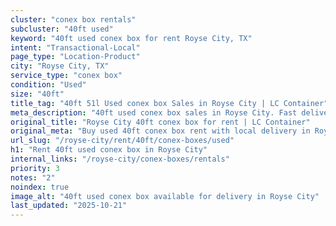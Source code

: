 ```yaml
---
cluster: "conex box rentals"
subcluster: "40ft used"
keyword: "40ft used conex box for rent Royse City, TX"
intent: "Transactional-Local"
page_type: "Location-Product"
city: "Royse City, TX"
service_type: "conex box"
condition: "Used"
size: "40ft"
title_tag: "40ft 51l Used conex box Sales in Royse City | LC Container"
meta_description: "40ft used conex box sales in Royse City. Fast delivery, competitive pricing. Serving conex boxes area. Quote ID: IPE. Call (214) 524-4168 for your free quote today."
original_title: "Royse City 40ft conex box for rent | LC Container"
original_meta: "Buy used 40ft conex box rent with local delivery in Royse City, TX. LC Container — local Since 2003. Request a fast quote today."
url_slug: "/royse-city/rent/40ft/conex-boxes/used"
h1: "Rent 40ft used conex box in Royse City"
internal_links: "/royse-city/conex-boxes/rentals"
priority: 3
notes: "2"
noindex: true
image_alt: "40ft used conex box available for delivery in Royse City"
last_updated: "2025-10-21"
---
```


<!-- TODO: Add unique city/inventory copy, images, and internal links here. -->
